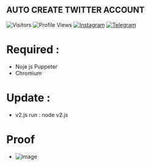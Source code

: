 ## AUTO CREATE TWITTER ACCOUNT
![Visitors](https://visitor-badge.laobi.icu/badge?page_id=nicemare&color=blue)
![Profile Views](https://komarev.com/ghpvc/?username=nicemare)
[![Instagram](https://img.shields.io/badge/--linkedin?label=Instagram&logo=Instagram&style=social)](https://www.instagram.com/allif.mh/)
[![Telegram](https://img.shields.io/badge/--telegram?label=Telegram&logo=Telegram&style=social)](https://t.me/Nicemare/) 

# Required :
 * Noje js Puppeter
 * Chromium
# Update :
 * v2.js
 run : node v2.js
# Proof
- ![image](https://user-images.githubusercontent.com/25836391/111159148-5ff9e500-85cb-11eb-8d4e-29061877c3db.png)
